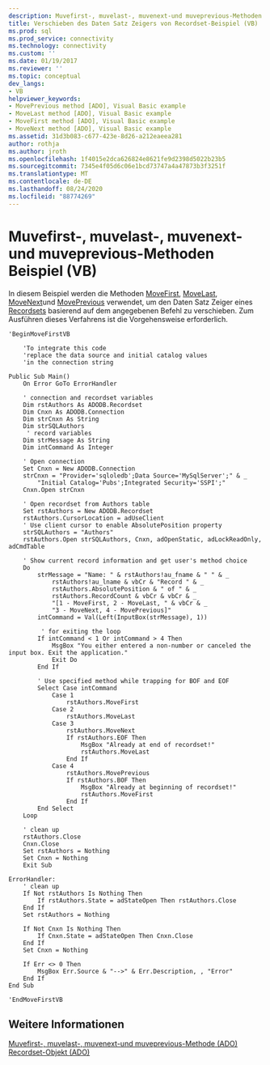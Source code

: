 ```yaml
---
description: Muvefirst-, muvelast-, muvenext-und muveprevious-Methoden Beispiel (VB)
title: Verschieben des Daten Satz Zeigers von Recordset-Beispiel (VB) | Microsoft-Dokumentation
ms.prod: sql
ms.prod_service: connectivity
ms.technology: connectivity
ms.custom: ''
ms.date: 01/19/2017
ms.reviewer: ''
ms.topic: conceptual
dev_langs:
- VB
helpviewer_keywords:
- MovePrevious method [ADO], Visual Basic example
- MoveLast method [ADO], Visual Basic example
- MoveFirst method [ADO], Visual Basic example
- MoveNext method [ADO], Visual Basic example
ms.assetid: 31d3b083-c677-423e-8d26-a212eaeea281
author: rothja
ms.author: jroth
ms.openlocfilehash: 1f4015e2dca626824e8621fe9d2398d5022b23b5
ms.sourcegitcommit: 7345e4f05d6c06e1bcd73747a4a47873b3f3251f
ms.translationtype: MT
ms.contentlocale: de-DE
ms.lasthandoff: 08/24/2020
ms.locfileid: "88774269"
---
```

# <a name="movefirst-movelast-movenext-and-moveprevious-methods-example-vb"></a>Muvefirst-, muvelast-, muvenext-und muveprevious-Methoden Beispiel (VB)
In diesem Beispiel werden die Methoden [MoveFirst](./movefirst-movelast-movenext-and-moveprevious-methods-ado.md), [MoveLast](./movefirst-movelast-movenext-and-moveprevious-methods-ado.md), [MoveNext](./movefirst-movelast-movenext-and-moveprevious-methods-ado.md)und [MovePrevious](./movefirst-movelast-movenext-and-moveprevious-methods-ado.md) verwendet, um den Daten Satz Zeiger eines [Recordsets](./recordset-object-ado.md) basierend auf dem angegebenen Befehl zu verschieben. Zum Ausführen dieses Verfahrens ist die Vorgehensweise erforderlich.  
  
```  
'BeginMoveFirstVB  
  
    'To integrate this code  
    'replace the data source and initial catalog values  
    'in the connection string  
  
Public Sub Main()  
    On Error GoTo ErrorHandler  
  
    ' connection and recordset variables  
    Dim rstAuthors As ADODB.Recordset  
    Dim Cnxn As ADODB.Connection  
    Dim strCnxn As String  
    Dim strSQLAuthors  
     ' record variables  
    Dim strMessage As String  
    Dim intCommand As Integer  
  
    ' Open connection  
    Set Cnxn = New ADODB.Connection  
    strCnxn = "Provider='sqloledb';Data Source='MySqlServer';" & _  
        "Initial Catalog='Pubs';Integrated Security='SSPI';"  
    Cnxn.Open strCnxn  
  
    ' Open recordset from Authors table  
    Set rstAuthors = New ADODB.Recordset  
    rstAuthors.CursorLocation = adUseClient  
    ' Use client cursor to enable AbsolutePosition property  
    strSQLAuthors = "Authors"  
    rstAuthors.Open strSQLAuthors, Cnxn, adOpenStatic, adLockReadOnly, adCmdTable  
  
    ' Show current record information and get user's method choice  
    Do  
        strMessage = "Name: " & rstAuthors!au_fname & " " & _  
            rstAuthors!au_lname & vbCr & "Record " & _  
            rstAuthors.AbsolutePosition & " of " & _  
            rstAuthors.RecordCount & vbCr & vbCr & _  
            "[1 - MoveFirst, 2 - MoveLast, " & vbCr & _  
            "3 - MoveNext, 4 - MovePrevious]"  
        intCommand = Val(Left(InputBox(strMessage), 1))  
  
         ' for exiting the loop  
        If intCommand < 1 Or intCommand > 4 Then  
            MsgBox "You either entered a non-number or canceled the input box. Exit the application."  
            Exit Do  
        End If  
  
        ' Use specified method while trapping for BOF and EOF  
        Select Case intCommand  
            Case 1  
                rstAuthors.MoveFirst  
            Case 2  
                rstAuthors.MoveLast  
            Case 3  
                rstAuthors.MoveNext  
                If rstAuthors.EOF Then  
                    MsgBox "Already at end of recordset!"  
                    rstAuthors.MoveLast  
                End If  
            Case 4  
                rstAuthors.MovePrevious  
                If rstAuthors.BOF Then  
                    MsgBox "Already at beginning of recordset!"  
                    rstAuthors.MoveFirst  
                End If  
        End Select  
    Loop  
  
    ' clean up  
    rstAuthors.Close  
    Cnxn.Close  
    Set rstAuthors = Nothing  
    Set Cnxn = Nothing  
    Exit Sub  
  
ErrorHandler:  
    ' clean up  
    If Not rstAuthors Is Nothing Then  
        If rstAuthors.State = adStateOpen Then rstAuthors.Close  
    End If  
    Set rstAuthors = Nothing  
  
    If Not Cnxn Is Nothing Then  
        If Cnxn.State = adStateOpen Then Cnxn.Close  
    End If  
    Set Cnxn = Nothing  
  
    If Err <> 0 Then  
        MsgBox Err.Source & "-->" & Err.Description, , "Error"  
    End If  
End Sub  
  
'EndMoveFirstVB  
```  
  
## <a name="see-also"></a>Weitere Informationen  
 [Muvefirst-, muvelast-, muvenext-und muveprevious-Methode (ADO)](./movefirst-movelast-movenext-and-moveprevious-methods-ado.md)   
 [Recordset-Objekt (ADO)](./recordset-object-ado.md)